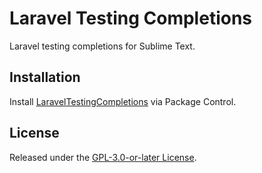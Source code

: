 # Laravel Testing Completions

Laravel testing completions for Sublime Text.

## Installation

Install [LaravelTestingCompletions](https://packagecontrol.io/packages/LaravelTestingCompletions) via Package Control.

## License

Released under the [GPL-3.0-or-later License](LICENSE).
